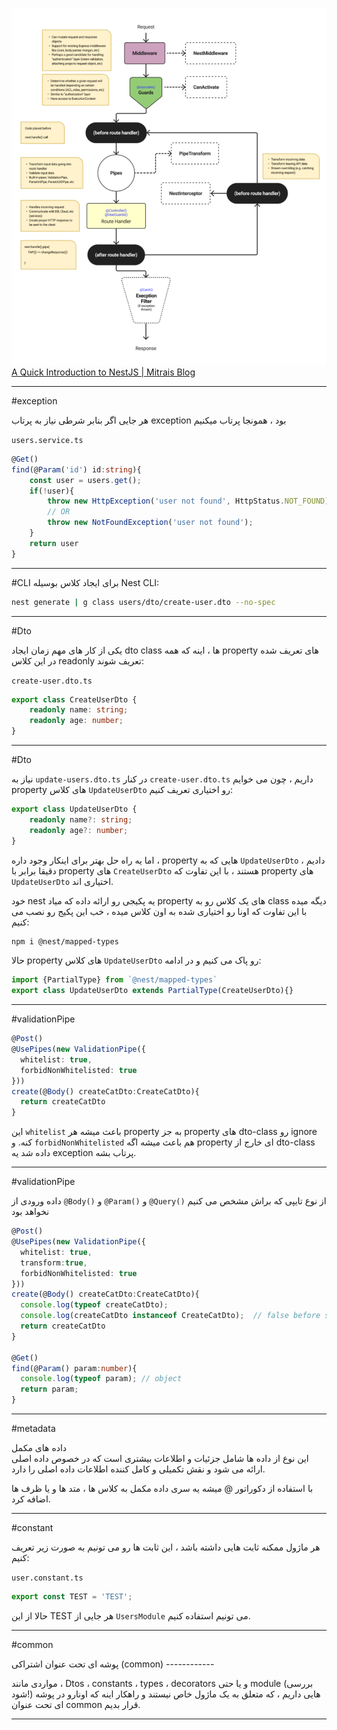 
![](./Images/Pasted%20image%2020240302195338.png)[A Quick Introduction to NestJS | Mitrais Blog](https://www.mitrais.com/news-updates/a-quick-introduction-to-nestjs/)

---

#exception

هر جایی اگر بنابر شرطی نیاز به پرتاب exception بود ، همونجا پرتاب میکنیم 

`users.service.ts`
```ts
@Get()
find(@Param('id') id:string){
	const user = users.get();
	if(!user){
		throw new HttpException('user not found', HttpStatus.NOT_FOUND);
		// OR
		throw new NotFoundException('user not found');
	}
	return user
}
```

---

#CLI
برای ایجاد کلاس بوسیله Nest CLI:

```bash
nest generate | g class users/dto/create-user.dto --no-spec
```

---

#Dto

یکی از کار های مهم زمان ایجاد dto class ها ، اینه که همه property های تعریف شده در این کلاس readonly تعریف شوند:

`create-user.dto.ts`
```ts
export class CreateUserDto {
	readonly name: string;
	readonly age: number;
}
```

---

#Dto 

نیاز به `update-users.dto.ts` در کنار `create-user.dto.ts` داریم ، چون می خوایم property های کلاس `UpdateUserDto` رو اختیاری تعریف کنیم:

```ts
export class UpdateUserDto {
	readonly name?: string;
	readonly age?: number;
}
```

اما یه راه حل بهتر برای اینکار وجود داره ، property هایی که به `UpdateUserDto` دادیم ، دقیقا برابر با property های `CreateUserDto` هستند ، با این تفاوت که property های `UpdateUserDto` اختیاری اند.

خود nest یه پکیجی رو ارائه داده که میاد property های یک کلاس رو به class دیگه میده با این تفاوت که اونا رو اختیاری شده به اون کلاس میده ، خب این پکیج رو نصب می کنیم:

```bash
npm i @nest/mapped-types
```

حالا property های کلاس `UpdateUserDto` رو پاک می کنیم و در ادامه:

```ts
import {PartialType} from `@nest/mapped-types`
export class UpdateUserDto extends PartialType(CreateUserDto){}
```

---

#validationPipe

```ts
@Post()  
@UsePipes(new ValidationPipe({  
  whitelist: true,  
  forbidNonWhitelisted: true  
}))  
create(@Body() createCatDto:CreateCatDto){  
  return createCatDto  
}
```

این `whitelist` باعث میشه هر property به جز property های dto-class رو ignore کنه.
و `forbidNonWhitelisted` هم باعث میشه اگه property ای خارج از dto-class داده شد یه exception پرتاب بشه.

---

#validationPipe 

داده ورودی از `@Body()` و `@Param()` و `@Query()` از نوع تایپی که براش مشخص می کنیم نخواهد بود

```ts
@Post()  
@UsePipes(new ValidationPipe({  
  whitelist: true,  
  transform:true,  
  forbidNonWhitelisted: true  
}))  
create(@Body() createCatDto:CreateCatDto){  
  console.log(typeof createCatDto);  
  console.log(createCatDto instanceof CreateCatDto);  // false before set  transform:true,
  return createCatDto  
}  
  
@Get()  
find(@Param() param:number){  
  console.log(typeof param); // object  
  return param;  
}
```

---

#metadata

داده های مکمل  
این نوع از داده ها شامل جزئیات و اطلاعات بیشتری است که در خصوص داده اصلی ارائه می شود و نقش تکمیلی و کامل کننده اطلاعات داده اصلی را دارد.

با استفاده از دکوراتور @ میشه یه سری داده مکمل به کلاس ها ، متد ها و یا ظرف ها اضافه کرد.

---

#constant 

هر ماژول ممکنه ثابت هایی داشته باشد ، این ثابت ها رو می تونیم به صورت زیر تعریف کنیم:

`user.constant.ts`
```ts
export const TEST = 'TEST';
```

حالا از این TEST هر جایی از `UsersModule` می تونیم استفاده کنیم.

---

#common

پوشه ای تحت عنوان اشتراکی (common) ------------

مواردی مانند ، Dtos ، constants ، types ، decorators و یا حتی module (بررسی شود!) هایی داریم ، که متعلق به یک ماژول خاص نیستند و راهکار اینه که اونارو در پوشه ای تحت عنوان common قرار بدیم.

---

